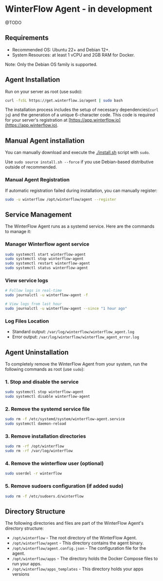 # WinterFlow Agent - in development

@TODO

## Requirements

- Recommended OS: Ubuntu 22+ and Debian 12+.
- System Resources: at least 1 vCPU and 2GB RAM for Docker.

Note: Only the Debian OS family is supported.

## Agent Installation

Run on your server as root (use sudo):

```sh
curl -fsSL https://get.winterflow.io/agent | sudo bash
```

The installation process includes the setup of necessary dependencies(`curl jq`) and the generation of a unique
6-character code. This code is required for your server's registration
at [https://app.winterflow.io](https://app.winterflow.io).

## Manual Agent installation

You can manually download and execute the [./install.sh](./install.sh) script with `sudo`.

Use `sudo source install.sh --force` if you use Debian-based distributive outside of recommended.

### Manual Agent Registration

If automatic registration failed during installation, you can manually register:

```sh
sudo -u winterflow /opt/winterflow/agent --register
```

## Service Management

The WinterFlow Agent runs as a systemd service. Here are the commands to manage it:

### Manager Winterflow agent service
```sh
sudo systemctl start winterflow-agent
sudo systemctl stop winterflow-agent
sudo systemctl restart winterflow-agent
sudo systemctl status winterflow-agent
```

### View service logs
```sh
# Follow logs in real-time
sudo journalctl -u winterflow-agent -f

# View logs from last hour
sudo journalctl -u winterflow-agent --since "1 hour ago"
```

### Log Files Location
- Standard output: `/var/log/winterflow/winterflow_agent.log`
- Error output: `/var/log/winterflow/winterflow_agent_error.log`


## Agent Uninstallation

To completely remove the WinterFlow Agent from your system, run the following commands as root (use `sudo`):

### 1. Stop and disable the service
```sh
sudo systemctl stop winterflow-agent
sudo systemctl disable winterflow-agent
```

### 2. Remove the systemd service file
```sh
sudo rm -f /etc/systemd/system/winterflow-agent.service
sudo systemctl daemon-reload
```

### 3. Remove installation directories
```sh
sudo rm -rf /opt/winterflow
sudo rm -rf /var/log/winterflow
```

### 4. Remove the winterflow user (optional)
```sh
sudo userdel -r winterflow
```

### 5. Remove sudoers configuration (if added sudo)
```sh
sudo rm -f /etc/sudoers.d/winterflow
```

## Directory Structure

The following directories and files are part of the WinterFlow Agent's directory structure:

* `/opt/winterflow` - The root directory of the WinterFlow Agent.
* `/opt/winterflow/agent` - This directory contains the agent binary.
* `/opt/winterflow/agent.config.json` - The configuration file for the agent.
* `/opt/winterflow/apps` - The directory holds the Docker Compose files to run your apps.
* `/opt/winterflow/apps_templates` - This directory holds your apps versions